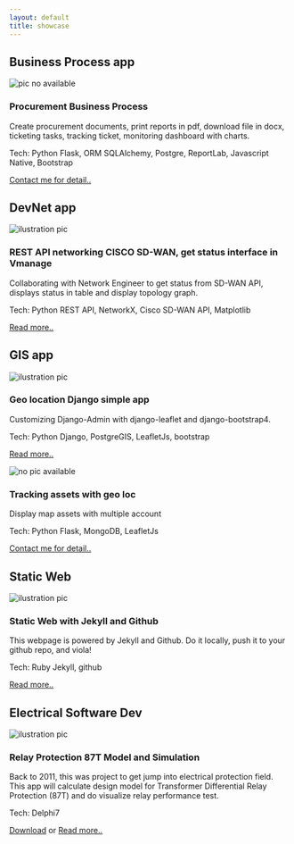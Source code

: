 ```yaml
---
layout: default
title: showcase
---
```


## Business Process app
<div class="project-preview">
    <div class="clearfix">
        <img class="img-project no-pic" src="#" alt="pic no available">
        <h3 class="title-project">Procurement Business Process</h3>
        <p>
            Create procurement documents, print reports in pdf, download file in docx, ticketing tasks, tracking ticket, monitoring dashboard with charts.
        </p>
        <p>
            Tech: Python Flask, ORM SQLAlchemy, Postgre, ReportLab, Javascript Native, Bootstrap
        </p>
        <p>
            <a href="mailto:sumandari_ee@yahoo.com">Contact me for detail..</a>
        </p>
    </div>
</div>

## DevNet app 
<div class="project-preview">
    <div class="clearfix">
        <img class="img-project" src="https://drive.google.com/uc?id=1FWz5GGJyDuKoUF3HUdthwO-5JgkYfTe-" alt="ilustration pic">
        <h3 class="title-project">REST API networking CISCO SD-WAN, get status interface in Vmanage </h3>
        <p>
            Collaborating with Network Engineer to get status from SD-WAN API, displays status in table and display topology graph.
        </p>
        <p>
            Tech: Python REST API, NetworkX, Cisco SD-WAN API, Matplotlib
        </p>
        <p>
            <a href="https://github.com/sumandari/cisco-sdwan">Read more..</a>
        </p>
    </div>
</div>

## GIS app 
<div class="project-preview">
    <div class="clearfix">
        <img class="img-project" src="https://drive.google.com/uc?id=11roJrwlubdDw8-s43wNs7UsQUVdTyEgU" alt="ilustration pic"> 
        <h3 class="title-project">Geo location Django simple app </h3>
        <p>
            Customizing Django-Admin with django-leaflet and django-bootstrap4.
        </p>
        <p>
            Tech: Python Django, PostgreGIS, LeafletJs, bootstrap
        </p>
        <p>
            <a href="https://github.com/sumandari/django-geoloc-leaflet">Read more..</a>
        </p>
    </div>
</div>

<div class="project-preview">
    <div class="clearfix">
        <img class="img-project no-pic" src="#" alt="no pic available"> 
        <h3 class="title-project">Tracking assets with geo loc</h3>
        <p>
            Display map assets with multiple account
        </p>
        <p>
            Tech: Python Flask, MongoDB, LeafletJs
        </p>
        <p>
            <a href="mailto:sumandari_ee@yahoo.com">Contact me for detail..</a>
        </p>
    </div>
</div>


## Static Web 
<div class="project-preview">
    <div class="clearfix">
        <img class="img-project" src="https://drive.google.com/uc?id=1WNsT3Z5o-tJSyY2oyuMs1TX1wB08ujPs" alt="ilustration pic"> 
        <h3 class="title-project">Static Web with Jekyll and Github</h3>
        <p>
            This webpage is powered by Jekyll and Github. Do it locally, push it to your github repo, and viola!
        </p>
        <p>
            Tech: Ruby Jekyll, github
        </p>
        <p>
            <a href="http://sumandari.github.io">Read more..</a>
        </p>
    </div>
</div>

## Electrical Software Dev 
<div class="project-preview">
    <div class="clearfix">
        <img class="img-project" src="https://drive.google.com/uc?id=1jFYWPlI2LH87LXXmmmlzyGoE_GogFFpS" alt="ilustration pic"> 
        <h3 class="title-project">Relay Protection 87T Model and Simulation</h3>
        <p>
            Back to 2011, this was project to get jump into electrical protection field. This app will calculate design model for Transformer Differential Relay Protection (87T) and do visualize relay performance test.
        </p>
        <p>
            Tech: Delphi7
        </p>
        <p>
            <a href="https://drive.google.com/open?id=13bpXj6Bz9VyQ3v3cU_ODWXauAhIH_Qdj">Download</a> or <a href="https://sumansetrum.blogspot.com">Read more..</a>
        </p>
    </div>
</div>